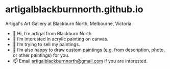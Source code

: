 # artigalblackburnnorth.github.io
Artigal's Art Gallery at Blackburn North, Melbourne, Victoria

- 👋 Hi, I’m artigal from Blackburn North
- 👀 I’m interested in acrylic painting on canvas.
- 🌱 I’m trying to sell my paintings.
- 💞️ I’m also happy to draw custom paintings (e.g. from description, photo, or other paintings) for you.
- 📫 Email artigalblackburnnorth@gmail.com if you are interested.
